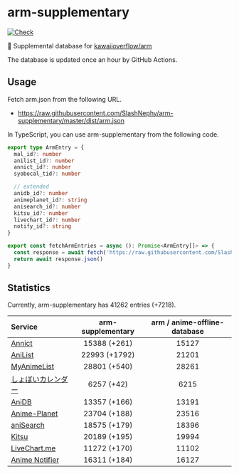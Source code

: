 # arm-supplementary

[![Check](https://github.com/SlashNephy/arm-supplementary/actions/workflows/check-node.yml/badge.svg)](https://github.com/SlashNephy/arm-supplementary/actions/workflows/check-node.yml)

💊 Supplemental database for [kawaiioverflow/arm](https://github.com/kawaiioverflow/arm)

The database is updated once an hour by GitHub Actions.

## Usage

Fetch arm.json from the following URL.

- https://raw.githubusercontent.com/SlashNephy/arm-supplementary/master/dist/arm.json

In TypeScript, you can use arm-supplementary from the following code.

```TypeScript
export type ArmEntry = {
  mal_id?: number
  anilist_id?: number
  annict_id?: number
  syobocal_tid?: number

  // extended
  anidb_id?: number
  animeplanet_id?: string
  anisearch_id?: number
  kitsu_id?: number
  livechart_id?: number
  notify_id?: string
}

export const fetchArmEntries = async (): Promise<ArmEntry[]> => {
  const response = await fetch('https://raw.githubusercontent.com/SlashNephy/arm-supplementary/master/dist/arm.json')
  return await response.json()
}
```

## Statistics

Currently, arm-supplementary has 41262 entries (+7218).

| Service                                     | arm-supplementary | arm / anime-offline-database |
| :------------------------------------------ | :---------------: | :--------------------------: |
| [Annict](https://annict.com)                |   15388 (+261)    |            15127             |
| [AniList](https://anilist.co)               |   22993 (+1792)   |            21201             |
| [MyAnimeList](https://myanimelist.net)      |   28801 (+540)    |            28261             |
| [しょぼいカレンダー](https://cal.syoboi.jp) |    6257 (+42)     |             6215             |
| [AniDB](https://anidb.net)                  |   13357 (+166)    |            13191             |
| [Anime-Planet](https://anime-planet.com)    |   23704 (+188)    |            23516             |
| [aniSearch](https://anisearch.com)          |   18575 (+179)    |            18396             |
| [Kitsu](https://kitsu.io)                   |   20189 (+195)    |            19994             |
| [LiveChart.me](https://livechart.me)        |   11272 (+170)    |            11102             |
| [Anime Notifier](https://notify.moe)        |   16311 (+184)    |            16127             |
